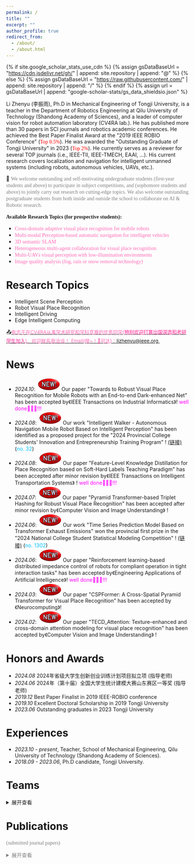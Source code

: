 ```yaml
---
permalink: /
title: ""
excerpt: ""
author_profile: true
redirect_from: 
  - /about/
  - /about.html
---
```


{% if site.google_scholar_stats_use_cdn %}
{% assign gsDataBaseUrl = "https://cdn.jsdelivr.net/gh/" | append: site.repository | append: "@" %}
{% else %}
{% assign gsDataBaseUrl = "https://raw.githubusercontent.com/" | append: site.repository | append: "/" %}
{% endif %}
{% assign url = gsDataBaseUrl | append: "google-scholar-stats/gs_data_shieldsio.json" %}

<span class='anchor' id='about'></span>

Li Zhenyu (李振雨), Ph.D in Mechanical Engineering of Tongji University, is a teacher in the Department of Robotics Engineering at Qilu University of Technology (Shandong Academy of Sciences), and a leader of computer vision for robot automation laboratory (CV4RA lab.). He has published more than 30 papers in SCI journals and robotics academic conferences. He achieved the Best Paper Finalist Award at the "2019 IEEE ROBIO Conference" (<font face="华文新魏" color="red">Top 0.5%</font>). He was awarded the "Outstanding Graduate of Tongji University" in 2023 (<font face="华文新魏" color="red">Top 2%</font>). He currently serves as a reviewer for several TOP journals (i.e., IEEE-TII, IEEE-TMECH, EAAI, ...). His current research covers localization and navigation for intelligent unmanned systems (including robots, autonomous vehicles, UAVs, etc.).

📣 <font color=gray face="华文新魏">We welcome outstanding and self-motivating undergraduate students (first-year students and above) to participate in subject competitions, and (sophomore students and above) to jointly carry out research on cutting-edge topics. We also welcome outstanding postgraduate students from both inside and outside the school to collaborate on AI & Robotic research.</font>

<b><font face="楷书">Available Research Topics (for prospective students):</font></b>
- <font face="华文新魏" color="Hotpink">Cross-domain adaptive visual place recognition for mobile robots</font>
- <font face="华文新魏" color="Hotpink">Multi-modal Perception-based automatic navigation for intelligent vehicles</font>
- <font face="华文新魏" color="Hotpink">3D semantic SLAM</font>
- <font face="华文新魏" color="Hotpink">Heterogeneous multi-agent collaboration for visual place recognition</font>
- <font face="华文新魏" color="Hotpink">Multi-UAVs visual perception with low-illumination environments</font>
- <font face="华文新魏" color="Hotpink">Image quality analysis (fog, rain or snow removal technology)</font>

#  Research Topics
- Intelligent Scene Perception
- Robot Visual Place Recognition
- Intelligent Driving 
- Edge Intelligent Computing

📤<u><font size=2 color=Hotpink>有志于在CV4RA从事学术研究和学科竞赛的优秀同学(<b>特别欢迎打算出国深造和考研学生加入</b>)，欢迎联系我洽谈！ Email(嗖~！🚀可达)：lizhenyu@ieee.org.</font></u>

#  News
- *2024.10*: &nbsp;![alt text](new-2.gif) Our paper "Towards to Robust Visual Place Recognition for Mobile Robots with an End-to-end Dark-enhanced Net" has been accepted by《IEEE Transactions on Industrial Informatics》! <font color=Fuchsia>well done👏👏👏!!!</font> 
- *2024.08*: &nbsp;![alt text](new-3.gif) Our work "Intelligent Walker - Autonomous Navigation Mobile Robot Based on Intelligent Perception" has been identified as a proposed project for the "2024 Provincial College Students' Innovation and Entrepreneurship Training Program" ! [(链接)](http://edu.shandong.gov.cn/module/download/downfile.jsp?classid=0&filename=c1e5787543f146ea8e779ea0ae86a679.pdf) (<font color=DeepSkyBlue>no. 32</font>)
- *2024.08*: &nbsp;![alt text](new-3.gif) Our paper "Feature-Level Knowledge Distillation for Place Recognition based on Soft-Hard Labels Teaching Paradigm" has been accepted after minor revision by《IEEE Transactions on Intelligent Transportation Systems》 ! <font color=Fuchsia>well done👏👏👏!!!</font> 
- *2024.07*: &nbsp;![alt text](new-3.gif) Our paper "Pyramid Transformer-based Triplet Hashing for Robust Visual Place Recognition" has been accepted after minor revision by《Computer Vision and Image Understanding》 ! 
- *2024.06*: &nbsp;![alt text](new-2.gif) Our work "Time Series Prediction Model Based on Transformer Exhaust Emissions" won the provincial first prize in the "2024 National College Student Statistical Modeling Competition" ! [(链接)](http://cmswebsite.ai-learning.net/u/cms/tjjmds/202407/11160343pa3f.pdf) (<font color=DeepSkyBlue>no. 1302</font>)
- *2024.06*: &nbsp;![alt text](new-2.gif) Our paper "Reinforcement learning-based distributed impedance control of robots for compliant operation in tight interaction tasks" has been accepted by《Engineering Applications of Artificial Intelligence》! <font color=Fuchsia>well done👏👏👏!!!</font> 
- *2024.03*: &nbsp;![alt text](new-2.gif) Our paper "CSPFormer: A Cross-Spatial Pyramid Transformer for Visual Place Recognition" has been accepted by《Neurocomputing》! 
- *2024.02*: &nbsp;![alt text](new-3.gif) Our paper "TECD_Attention: Texture-enhanced and cross-domain attention modeling for visual place recognition" has been accepted by《Computer Vision and Image Understanding》 ! 


#  Honors and Awards
- *2024.08* 2024年省级大学生创新创业训练计划项目拟立项 (指导老师)
- *2024.06* 2024年（第十届）全国大学生统计建模大赛山东赛区一等奖 (指导老师)
- *2019.12* Best Paper Finalist in 2019 IEEE-ROBIO conference 
- *2019.10* Excellent Doctoral Scholarship in 2019 Tongji University
- *2023.06* Outstanding graduates in 2023 Tongji University

#  Experiences
- *2023.10 - present*, Teacher, School of Mechanical Engineering, Qilu University of Technology (Shandong Academy of Sciences). 
- *2018.09 - 2023.06*, Ph.D candidate, Tongji University. 

#  Teams
<details>
<summary>展开查看</summary>
<div style="display: flex; align-items: center; margin-bottom: 20px;">
  <div style="flex: 0 0 120px;">
    <img src="_pages/lzy-1.png" alt="lzy-1's photo" width="120">
  </div>
  <div style="margin-left: 20px;">
    <p><strong>Zhenyu Li</strong> (PI)  Qilu University of Technology(Shandong Academy of Sciences)</p>
    <p><strong>Ph.D, Tongji University</strong></p>
    <p><strong>Email:</strong> <a href="mailto:lizhenyu@ieee.org">lizhenyu@ieee.org</a></p>
    <p><strong>Research Areas:</strong> Computer Vision, Intelligent Perception, Edge Computing</p>
    <p><strong>Google Scholar:</strong>https://scholar.google.com/citations?hl=en&user=VZi8rpAAAAAJ</p>
    <p><strong>GitHub:</strong>https://github.com/CV4RA</p>
  </div>
</div>
<div style="display: flex; align-items: center; margin-bottom: 20px;">
  <div style="flex: 0 0 120px;">
    <img src="_pages/xpj.jpg" alt="xpj's photo" width="120">
  </div>
  <div style="margin-left: 20px;">
    <p><strong>Pengjie Xu</strong></p>
    <p><strong>Postdoctoral Fellow, Shanghai Jiao Tong University</strong></p>
    <p><strong>Email:</strong> <a href="mailto:xupengjie194105@sjtu.edu.cn">xupengjie194105@sjtu.edu.cn</a></p>
    <p><strong>Research Areas:</strong> Machine Learning, Robotics Systems</p>
  </div>
</div>
<div style="display: flex; align-items: center; margin-bottom: 20px;">
  <div style="flex: 0 0 120px;">
    <img src="_pages/dzj.png" alt="dzj's photo" width="120">
  </div>
  <div style="margin-left: 20px;">
    <p><strong>Zhaojun Deng</strong></p>
    <p><strong>Postdoctoral Fellow, Tongji University</strong></p>
    <p><strong>Email:</strong> <a href="mailto:dengzhaojun@tongji.edu.cn">dengzhaojun@tongji.edu.cn</a></p>
    <p><strong>Research Areas:</strong> Machine Learning, Photoelectric Measuring Technology</p>
  </div>
</div>
<div style="display: flex; align-items: center; margin-bottom: 20px;">
  <div style="flex: 0 0 120px;">
    <img src="_pages/pwh.jpg" alt="pwh's photo" width="120">
  </div>
  <div style="margin-left: 20px;">
    <p><strong>Wenhao Pei</strong></p>
    <p><strong>Third year undergraduate, Qilu University of Technology(Shandong Academy of Sciences)</strong></p>
    <p><strong>Email:</strong> <a href="mailto:202201210016@stu.qlu.edu.cn">202201210016@stu.qlu.edu.cn</a></p>
    <p><strong>Research Areas:</strong>Visual Localization and Navigation, Intelligent Perception</p>
    <p><strong>Paper (2):</strong>1 SCI paper → RAL (TOP Journal); 1 SCI paper → ITITS (TOP Journal)</p>
    <p><strong>Award-winning:</strong>2 Innovation Competition Awards</p>
  </div>
</div>
<div style="display: flex; align-items: center; margin-bottom: 20px;">
  <div style="flex: 0 0 120px;">
    <img src="_pages/sty.png" alt="sty's photo" width="120">
  </div>
  <div style="margin-left: 20px;">
    <p><strong>Tianyi Shang</strong>(Visiting Student)</p>
    <p><strong>Third year undergraduate, Fuzhou University</strong></p>
    <p><strong>Email:</strong> <a href="mailto:832201319@fzu.edu.cn">832201319@fzu.edu.cn</a></p>
    <p><strong>Research Areas:</strong>Computer Vision, Intelligent Perception</p>
    <p><strong>Paper (3):</strong>1 SCI paper → RAL (TOP Journal); 1 SCI paper → ITITS (TOP Journal); 1 SCI paper → TAI (TOP Journal)</p>
  </div>
</div>

</details>

#  Publications 
<font color=gray face="华文新魏">(submitted journal papers)
<details>
<summary>展开查看</summary>
<div class='paper-box'><div class='paper-box-image'><div><div class="badge">RAL</div><img src='images/ral.jpg' alt="sym" width="100%"></div></div>
<div class='paper-box-text' markdown="1">
[MambaPlace: Text-to-Point-Cloud Cross-Modal Place Recognition with Attention Mamba Mechanisms](https://arxiv.org/pdf/2408.15740), *IEEE Robotics and Automation Letters*.

[![PWC](https://img.shields.io/endpoint.svg?url=https://paperswithcode.com/badge/mambaplace-text-to-point-cloud-cross-modal/visual-place-recognition-on-kitti360pose)](https://paperswithcode.com/sota/visual-place-recognition-on-kitti360pose?p=mambaplace-text-to-point-cloud-cross-modal) <a href="https://arxiv.org/pdf/2408.15740"><img src="https://img.shields.io/badge/Paper-pdf-<COLOR>.svg?style=flat-square" /></a> [![Code](https://img.shields.io/badge/GitHub-Code-lightgrey?logo=github)](https://github.com/CV4RA/MambaPlace)

Tianyi Shang(大三本科生), **Zhenyu Li***, Wenhao Pei(大三本科生)
</div>
</div>
<div class='paper-box'><div class='paper-box-image'><div><div class="badge">TII</div><img src='images/ral.jpg' alt="sym" width="100%"></div></div>
<div class='paper-box-text' markdown="1">
Towards to Robust Visual Place Recognition for Mobile Robots with an End-to-end Dark-enhanced Net, *IEEE Transactions on Industrial Informatics*.

[![Paper](https://img.shields.io/badge/Paper-pdf-brightgreen)](_pages/FINALVERSION.pdf) [![Code](https://img.shields.io/badge/GitHub-Code-lightgrey?logo=github)](https://github.com/CV4RA/Dark-enhanced-VPR-Net)

**Zhenyu Li***,Tianyi Shang(大三本科生), Pengjie Xu, Zhaojun Deng, and Ruirui Zhang
</div>
</div>
<font color=gray face="华文新魏">(selected journal papers)
<details>
<summary>展开查看</summary>
<div class='paper-box'><div class='paper-box-image'><div><div class="badge">CVIU</div><img src='images/cviu.jpg' alt="sym" width="100%"></div></div>
<div class='paper-box-text' markdown="1">
[Pyramid transformer-based triplet hashing for robust visual place recognition](https://www.sciencedirect.com/science/article/pii/S1077314224002480), *Computer Vision and Image Understanding*.

**Zhenyu Li*** and Pengjie Xu
</div>
</div>
<div class='paper-box'><div class='paper-box-image'><div><div class="badge">EAAI</div><img src='images/eaai.jpg' alt="sym" width="100%"></div></div>
<div class='paper-box-text' markdown="1">
[Reinforcement learning-based distributed impedance control of robots forcompliant operation in tight interaction tasks](https://authors.elsevier.com/c/1jPYU3OWJ98fVS), *Engineering Applications of Artificial Intelligence*.

Pengjie Xu, **Zhenyu Li**, Xun Liu, Tianrui Zhao, Lin Zhang, Yanzheng Zhao
</div>
</div>
<div class='paper-box'><div class='paper-box-image'><div><div class="badge">Neurocomputing</div><img src='images/CSPFormer.png' alt="sym" width="100%"></div></div>
<div class='paper-box-text' markdown="1">
[CSPFormer: A Cross-Spatial Pyramid Transformer for Visual Place Recognition](https://www.sciencedirect.com/science/article/pii/S0925231224002431), *Neurocomputing*.

**Zhenyu Li***, Pengjie Xu
</div>
</div>
<div class='paper-box'><div class='paper-box-image'><div><div class="badge">CVIU</div><img src='images/TECD.png' alt="sym" width="100%"></div></div>
<div class='paper-box-text' markdown="1">
[TECD_Attention: Texture-enhanced and cross-domain attention modeling for visual place recognition](https://www.sciencedirect.com/science/article/pii/S1077314224000109), *Computer Vision and Image Understanding*.

**Zhenyu Li***, Zhenbiao Dong
</div>
</div>
<div class='paper-box'><div class='paper-box-image'><div><div class="badge">AI</div><img src='images/RDDRL.jpg' alt="sym" width="100%"></div></div>
<div class='paper-box-text' markdown="1">
[RDDRL: a recurrent deduction deep reinforcement learning model for multimodal vision-robot navigation](https://link.springer.com/article/10.1007/s10489-023-04754-7), *Applied Intelligence*.

**Zhenyu Li***, Aiguo Zhou
</div>
</div>
<div class='paper-box'><div class='paper-box-image'><div><div class="badge">AI</div><img src='images/TSF.jpg' alt="sym" width="100%"></div></div>
<div class='paper-box-text' markdown="1">
[TSF-transformer: a time series forecasting model for exhaust gas emission using transformer](https://link.springer.com/article/10.1007/s10489-022-04326-1), *Applied Intelligence*.

**Zhenyu Li***, Xikun, Zhenbiao Dong
</div>
</div>
<div class='paper-box'><div class='paper-box-image'><div><div class="badge">JIRS</div><img src='images/self.jpg' alt="sym" width="100%"></div></div>
<div class='paper-box-text' markdown="1">
[Self-selection salient region-based scene recognition using slight-weight convolutional neural network](https://link.springer.com/article/10.1007/s10846-021-01421-2), *Journal of Intelligent & Robotic Systems*.

**Zhenyu Li***, Aiguo Zhou
</div>
</div>
<font color=gray face="华文新魏">(selected conference papers)
<details>
<summary>展开查看</summary>
<div class='paper-box'><div class='paper-box-image'><div><div class="badge">ROBIO-(best paper finalist)</div><img src='images/robio.jpg' alt="sym" width="100%"></div></div>
<div class='paper-box-text' markdown="1">
[Deep Fusion of Multi-Layers Salient CNN Features and Similarity Network for Robust Visual Place Recognition](https://ieeexplore.ieee.org/stamp/stamp.jsp?tp=&arnumber=8961602), *IEEE International Conference on Robotics and Biomimetics*.

**Zhenyu Li***, Aiguo Zhou, Mingyang Wang, Yong Shen
</div>
</div>
<div class='paper-box'><div class='paper-box-image'><div><div class="badge">SAE</div><img src='images/sae.jpg' alt="sym" width="100%"></div></div>
<div class='paper-box-text' markdown="1">
[Multi-Modal Neural Feature Fusion for Pose Estimation and Scene Perception of Intelligent Vehicle](https://www.sae.org/publications/technical-papers/content/2021-01-0188/), *SAE Technical Paper*.

Aiguo Zhou, **Zhenyu Li***, Jiakun Pu, Jiangyang Yu, Ronghui Wei, Zhenbiao Dong
</div>
</div>




#  Contact me
